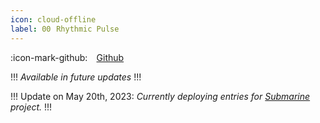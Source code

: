 ```yaml
---
icon: cloud-offline
label: 00⠀Rhythmic Pulse
---
```

:icon-mark-github: ⠀[Github](https://github.com/oddeyemotion/rhythmic-pulse)

!!!
*Available in future updates*
!!!

!!!
Update on May 20th, 2023: *Currently deploying entries for [Submarine](/projects/04-submarine.md) project.*
!!!
